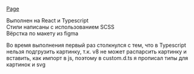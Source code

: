 [Page](https://andrew28092002.github.io/modern_ui_ux)

Выполнен на React и Typescript    
Стили написаны с использованием SCSS   
Вёрстка по макету из figma   

Во время выполнения первый раз столкнулся с тем, что в Typescript нельзя подгрузить картинку, т.к. v8 не может распарсить картинку и вставить, как импорт в js, поэтому в custom.d.ts я прописал типы для картинок и svg
